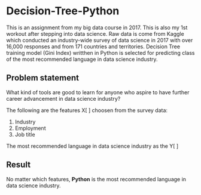# Decision-Tree-Python
This is an assignment from my big data course in 2017. This is also my 1st workout after stepping into data science.
Raw data is come from Kaggle which conducted an industry-wide survey of data science in 2017 with over 16,000 responses and from  171 countries and territories. Decision Tree training model (Gini Index) writthen in Python is selected for predicting class of the most recommended language in data science industry.

## Problem statement 
What kind of tools are good to learn for anyone who aspire to have further career advancement in data science industry?

The following are the features X[ ] choosen from the survey data:
1. Industry
2. Employment
3. Job title

The most recommended language in data science industry as the Y[ ]

## Result
No matter which features, **Python** is the most recommended language in data science industry. 


